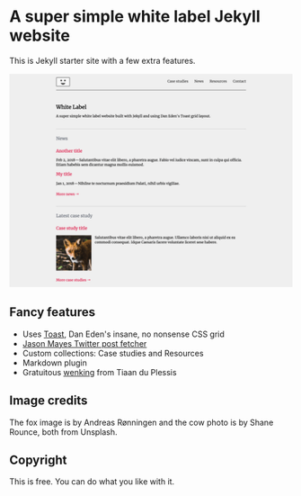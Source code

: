 # A super simple white label Jekyll website

This is Jekyll starter site with a few extra features.

![Screenshot](theme-assets/screenshot.png)

## Fancy features

* Uses [Toast](https://daneden.github.io/Toast/), Dan Eden's insane, no nonsense CSS grid
*  [Jason Mayes Twitter post fetcher](https://github.com/jasonmayes/Twitter-Post-Fetcher)
*  Custom collections: Case studies and Resources
* Markdown plugin
* Gratuitous [wenking](https://tiaanduplessis.github.io/wenk/) from Tiaan du Plessis

## Image credits

The fox image is by Andreas Rønningen and the cow photo is by Shane Rounce, both from Unsplash.

## Copyright

This is free. You can do what you like with it.